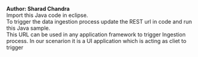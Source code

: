<b>Author: Sharad Chandra</b><br/>
Import this Java code in eclipse.<br/>
To trigger the data ingestion process update the REST url in code and run this Java sample.<br/>
This URL can be used in any application framework to trigger Ingestion process. In our scenarion it is a UI application which is acting as cliet to trigger <br/>
